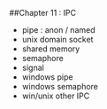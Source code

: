 ##Chapter 11 : IPC

* pipe : anon / named
* unix domain socket
* shared memory
* semaphore
* signal
* windows pipe
* windows semaphore
* win/unix other IPC
